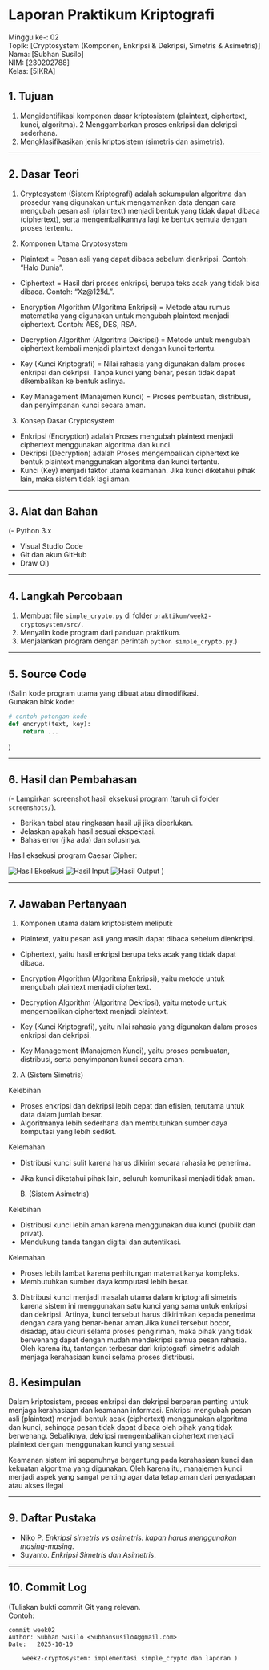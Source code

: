 # Laporan Praktikum Kriptografi
Minggu ke-: 02  
Topik: [Cryptosystem (Komponen, Enkripsi & Dekripsi, Simetris & Asimetris)]  
Nama: [Subhan Susilo]  
NIM: [230202788]  
Kelas: [5IKRA]  

## 1. Tujuan

   1. Mengidentifikasi komponen dasar kriptosistem (plaintext, ciphertext, kunci, algoritma).
   2  Menggambarkan proses enkripsi dan dekripsi sederhana.
   3. Mengklasifikasikan jenis kriptosistem (simetris dan asimetris).

---

## 2. Dasar Teori

 1. Cryptosystem (Sistem Kriptografi) adalah sekumpulan algoritma dan prosedur yang digunakan untuk mengamankan data dengan cara mengubah pesan asli (plaintext) menjadi bentuk yang tidak dapat dibaca (ciphertext), serta mengembalikannya lagi ke bentuk semula dengan proses tertentu.
 
 2. Komponen Utama Cryptosystem
 
- Plaintext = Pesan asli yang dapat dibaca sebelum dienkripsi. Contoh: “Halo Dunia”.
    
- Ciphertext = Hasil dari proses enkripsi, berupa teks acak yang tidak bisa dibaca. Contoh: “Xz@12!kL”.
    
- Encryption Algorithm (Algoritma Enkripsi) = Metode atau rumus matematika yang digunakan untuk mengubah plaintext menjadi ciphertext. Contoh: AES, DES, RSA.
    
- Decryption Algorithm (Algoritma Dekripsi) = Metode untuk mengubah ciphertext kembali menjadi plaintext dengan kunci tertentu.
    
- Key (Kunci Kriptografi) = Nilai rahasia yang digunakan dalam proses enkripsi dan dekripsi. Tanpa kunci yang benar, pesan tidak dapat dikembalikan ke bentuk
    aslinya.
- Key Management (Manajemen Kunci) = Proses pembuatan, distribusi, dan penyimpanan kunci secara aman.
   
 3. Konsep Dasar Cryptosystem
- Enkripsi (Encryption) adalah Proses mengubah plaintext menjadi ciphertext menggunakan algoritma dan kunci.
- Dekripsi (Decryption) adalah Proses mengembalikan ciphertext ke bentuk plaintext menggunakan algoritma dan kunci tertentu.
- Kunci (Key) menjadi faktor utama keamanan. Jika kunci diketahui pihak lain, maka sistem tidak lagi aman.

---

## 3. Alat dan Bahan
(- Python 3.x  
- Visual Studio Code
- Git dan akun GitHub  
- Draw Oi)

---

## 4. Langkah Percobaan

1. Membuat file `simple_crypto.py` di folder `praktikum/week2-cryptosystem/src/`.
2. Menyalin kode program dari panduan praktikum.
3. Menjalankan program dengan perintah `python simple_crypto.py`.)

---

## 5. Source Code
(Salin kode program utama yang dibuat atau dimodifikasi.  
Gunakan blok kode:

```python
# contoh potongan kode
def encrypt(text, key):
    return ...
```
)

---

## 6. Hasil dan Pembahasan
(- Lampirkan screenshot hasil eksekusi program (taruh di folder `screenshots/`).  
- Berikan tabel atau ringkasan hasil uji jika diperlukan.  
- Jelaskan apakah hasil sesuai ekspektasi.  
- Bahas error (jika ada) dan solusinya. 

Hasil eksekusi program Caesar Cipher:

![Hasil Eksekusi](screenshots/output.png)
![Hasil Input](screenshots/input.png)
![Hasil Output](screenshots/output.png)
)

---

## 7. Jawaban Pertanyaan
 1. Komponen utama dalam kriptosistem meliputi:

- Plaintext, yaitu pesan asli yang masih dapat dibaca sebelum dienkripsi.

- Ciphertext, yaitu hasil enkripsi berupa teks acak yang tidak dapat dibaca.

- Encryption Algorithm (Algoritma Enkripsi), yaitu metode untuk mengubah plaintext menjadi ciphertext.

- Decryption Algorithm (Algoritma Dekripsi), yaitu metode untuk mengembalikan ciphertext menjadi plaintext.

- Key (Kunci Kriptografi), yaitu nilai rahasia yang digunakan dalam proses enkripsi dan dekripsi.

- Key Management (Manajemen Kunci), yaitu proses pembuatan, distribusi, serta penyimpanan kunci secara aman.

 2. A (Sistem Simetris)
 
Kelebihan
- Proses enkripsi dan dekripsi lebih cepat dan efisien, terutama untuk data dalam jumlah besar.
- Algoritmanya lebih sederhana dan membutuhkan sumber daya komputasi yang lebih sedikit.

Kelemahan
- Distribusi kunci sulit karena harus dikirim secara rahasia ke penerima.
- Jika kunci diketahui pihak lain, seluruh komunikasi menjadi tidak aman.

    B. (Sistem Asimetris)

Kelebihan
- Distribusi kunci lebih aman karena menggunakan dua kunci (publik dan privat).
- Mendukung tanda tangan digital dan autentikasi.

Kelemahan
- Proses lebih lambat karena perhitungan matematikanya kompleks.
- Membutuhkan sumber daya komputasi lebih besar.

 3. Distribusi kunci menjadi masalah utama dalam kriptografi simetris karena sistem ini menggunakan satu kunci yang sama untuk enkripsi dan dekripsi. Artinya, kunci tersebut harus dikirimkan kepada penerima dengan cara yang benar-benar aman.Jika kunci tersebut bocor, disadap, atau dicuri selama proses pengiriman, maka pihak yang tidak berwenang dapat dengan mudah mendekripsi semua pesan rahasia. Oleh karena itu, tantangan terbesar dari kriptografi simetris adalah menjaga kerahasiaan kunci selama proses distribusi.
## 8. Kesimpulan
  Dalam kriptosistem, proses enkripsi dan dekripsi berperan penting untuk menjaga kerahasiaan dan keamanan informasi. Enkripsi mengubah pesan asli (plaintext) menjadi bentuk acak (ciphertext) menggunakan algoritma dan kunci, sehingga pesan tidak dapat dibaca oleh pihak yang tidak berwenang. Sebaliknya, dekripsi mengembalikan ciphertext menjadi plaintext dengan menggunakan kunci yang sesuai.

  Keamanan sistem ini sepenuhnya bergantung pada kerahasiaan kunci dan kekuatan algoritma yang digunakan. Oleh karena itu, manajemen kunci menjadi aspek yang sangat penting agar data tetap aman dari penyadapan atau akses ilegal

---

## 9. Daftar Pustaka
  
- Niko P. *Enkripsi simetris vs asimetris: kapan harus menggunakan masing-masing*.  
- Suyanto. *Enkripsi Simetris dan Asimetris*.  

---

## 10. Commit Log
(Tuliskan bukti commit Git yang relevan.  
Contoh:
```
commit week02
Author: Subhan Susilo <Subhansusilo4@gmail.com>
Date:   2025-10-10

    week2-cryptosystem: implementasi simple_crypto dan laporan )
```
